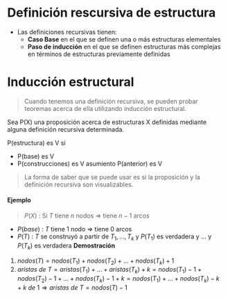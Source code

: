 # Definición rescursiva de estructura
- Las definiciones recursivas tienen:
	- **Caso Base** en el que se definen una o más estructuras elementales
	- **Paso de inducción** en el que se definen estructuras más complejas en términos de estructuras previamente definidas

# Inducción estructural
  
> Cuando tenemos una definición recursiva, se pueden probar teoremas acerca de ella utilizando inducción estructural.


Sea P(X) una proposición acerca de estructuras X definidas mediante alguna definición recursiva determinada.

P(estructura) es V si 
- P(base) es V
- P(construcciones) es V asumiento P(anterior) es V


> La forma de saber que se puede usar es si la proposición y la definición recursiva son visualizables.

#### Ejemplo

> $P(X)$ : Si $T$ tiene $n$ nodos $\Rightarrow$ tiene $n-1$ arcos

- $P(base)$ : $T$ tiene 1 nodo $\Rightarrow$ tiene 0 arcos
- $P(T)$ : $T$ se construyó a partir de $T_1, \ldots, T_k$ y $P(T_1)$ es verdadera y ... y $P(T_k)$ es verdadera
**Demostración**
1. $nodos(T) = nodos(T_1) + nodos(T_2) + ... +  nodos(T_k) + 1$
2. $aristas~de~T = aristas(T_1) + ... + aristas(T_k) + k = nodos(T_1) - 1 + nodos(T_2) - 1 + ... + nodos(T_k) - 1 + k  = nodos(T_1) + ... + nodos(T_k) - k + k$
$de~1 \Rightarrow aristas~de~T = nodos(T) -1$
